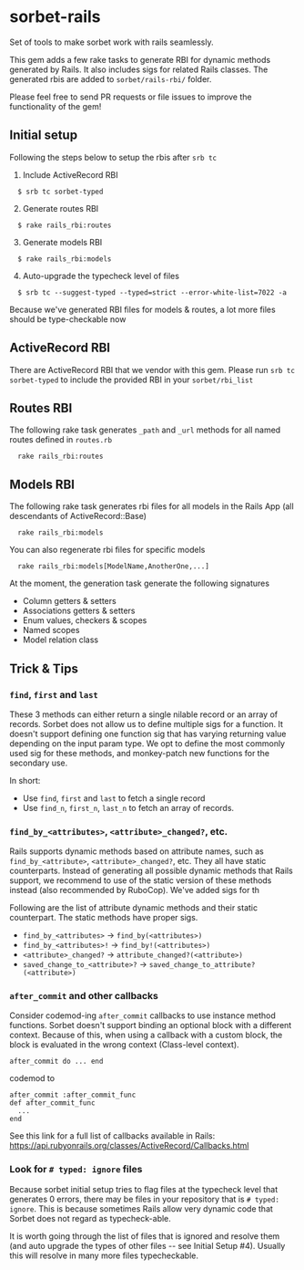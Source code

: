 # sorbet-rails
Set of tools to make sorbet work with rails seamlessly.

This gem adds a few rake tasks to generate RBI for dynamic methods generated by Rails. It also includes sigs for related Rails classes. The generated rbis are added to `sorbet/rails-rbi/` folder.

Please feel free to send PR requests or file issues to improve the functionality of the gem!

## Initial setup

Following the steps below to setup the rbis after `srb tc`
1. Include ActiveRecord RBI
```
  $ srb tc sorbet-typed
```
2. Generate routes RBI
```
  $ rake rails_rbi:routes
```
3. Generate models RBI
```
  $ rake rails_rbi:models
```
4. Auto-upgrade the typecheck level of files
```
  $ srb tc --suggest-typed --typed=strict --error-white-list=7022 -a
```
Because we've generated RBI files for models & routes, a lot more files should be type-checkable now

## ActiveRecord RBI

There are ActiveRecord RBI that we vendor with this gem. Please run `srb tc sorbet-typed` to include the provided RBI in your `sorbet/rbi_list`

## Routes RBI
The following rake task generates `_path` and `_url` methods for all named routes defined in `routes.rb`
```
  rake rails_rbi:routes
```
## Models RBI
The following rake task generates rbi files for all models in the Rails App (all descendants of ActiveRecord::Base)
```
  rake rails_rbi:models
```
You can also regenerate rbi files for specific models
```
  rake rails_rbi:models[ModelName,AnotherOne,...]
```
At the moment, the generation task generate the following signatures
- Column getters & setters
- Associations getters & setters
- Enum values, checkers & scopes
- Named scopes
- Model relation class

## Trick & Tips
### `find`, `first` and `last` 
These 3 methods can either return a single nilable record or an array of records. Sorbet does not allow us to define multiple sigs for a function. It doesn't support defining one function sig that has varying returning value depending on the input param type. We opt to define the most commonly used sig for these methods, and monkey-patch new functions for the secondary use.

In short:
- Use `find`, `first` and `last` to fetch a single record
- Use `find_n`, `first_n`, `last_n` to fetch an array of records.

### `find_by_<attributes>`, `<attribute>_changed?`, etc.
Rails supports dynamic methods based on attribute names, such as `find_by_<attribute>`, `<attribute>_changed?`, etc. They all have static counterparts. Instead of generating all possible dynamic methods that Rails support, we recommend to use of the static version of these methods instead (also recommended by RuboCop). We've added sigs for th

Following are the list of attribute dynamic methods and their static counterpart. The static methods have proper sigs.
- `find_by_<attributes>` -> `find_by(<attributes>)`
- `find_by_<attributes>!` -> `find_by!(<attributes>)`
- `<attribute>_changed?` -> `attribute_changed?(<attribute>)`
- `saved_change_to_<attribute>?` -> `saved_change_to_attribute?(<attribute>)`

### `after_commit` and other callbacks
Consider codemod-ing `after_commit` callbacks to use instance method functions. Sorbet doesn't support binding an optional block with a different context. Because of this, when using a callback with a custom block, the block is evaluated in the wrong context (Class-level context). 

```
after_commit do ... end
```
codemod to 
```
after_commit :after_commit_func
def after_commit_func
  ...
end
```

See this link for a full list of callbacks available in Rails:
https://api.rubyonrails.org/classes/ActiveRecord/Callbacks.html

### Look for `# typed: ignore` files

Because sorbet initial setup tries to flag files at the typecheck level that generates 0 errors, there may be files in your repository that is `# typed: ignore`. This is because sometimes Rails allow very dynamic code that Sorbet does not regard as typecheck-able. 

It is worth going through the list of files that is ignored and resolve them (and auto upgrade the types of other files -- see Initial Setup #4). Usually this will resolve in many more files typecheckable.
